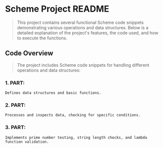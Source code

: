 # Scheme Project README
> This project contains several functional Scheme code snippets demonstrating various operations and data structures. Below is a detailed explanation of the project's features, the code used, and how to execute the functions.

## Code Overview
> The project includes Scheme code snippets for handling different operations and data structures:

### 1. PART:
    Defines data structures and basic functions.
### 2. PART:
    Processes and inspects data, checking for specific conditions.
### 3. PART:
    Implements prime number testing, string length checks, and lambda function validation.
